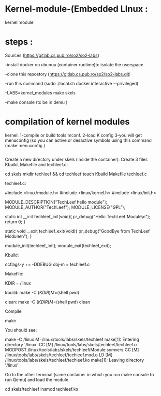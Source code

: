 # Kernel-module-(Embedded LInux :
kernel module 
# steps :
Sources (https://gitlab.cs.pub.ro/so2/so2-labs)

-install docker on ubunuu (container runtime)to isolate the userspace 

-clone this repostory (https://gitlab.cs.pub.ro/so2/so2-labs.git)

-run this command (sudo ./local.sh docker interactive --privileged)

-LABS=kernel_modules make skels

-make console (to be in demu )


# compilation of kernel modules 

kernel:
1-compile or build tools mconf.
2-load K config 
3-you will get menuconfig (so you can active or desactive symbols using this command (make menuconfig )


##
Create a new directory under skels (inside the container):
Create 3 files Kbuild, Makefile and techleef.c:

cd skels
mkdir techleef && cd techleef
touch Kbuild Makefile techleef.c


techleef.c:

#include <linux/module.h>
#include <linux/kernel.h>
#include <linux/init.h>

MODULE_DESCRIPTION("TechLeef hello module");
MODULE_AUTHOR("TechLeef");
MODULE_LICENSE("GPL");

static int __init techleef_init(void){
    pr_debug("Hello TechLeef Module\n");
    return 0;
}

static void __exit techleef_exit(void){
    pr_debug("GoodBye from TechLeef Module\n");
}

module_init(techleef_init);
module_exit(techleef_exit);


Kbuild:

ccflags-y += -DDEBUG
obj-m = techleef.o


Makefile:

KDIR = /linux

kbuild:
    make -C $(KDIR) M=$(shell pwd)

clean:
    make -C $(KDIR) M=$(shell pwd) clean


Compile

make


You should see:

make -C /linux M=/linux/tools/labs/skels/techleef
make[1]: Entering directory '/linux'
  CC [M]  /linux/tools/labs/skels/techleef/techleef.o
  MODPOST /linux/tools/labs/skels/techleef/Module.symvers
  CC [M]  /linux/tools/labs/skels/techleef/techleef.mod.o
  LD [M]  /linux/tools/labs/skels/techleef/techleef.ko
make[1]: Leaving directory '/linux'


Go to the other terminal (same container in which you run make console to run Qemu) and load the module

cd skels/techleef
insmod techleef.ko
